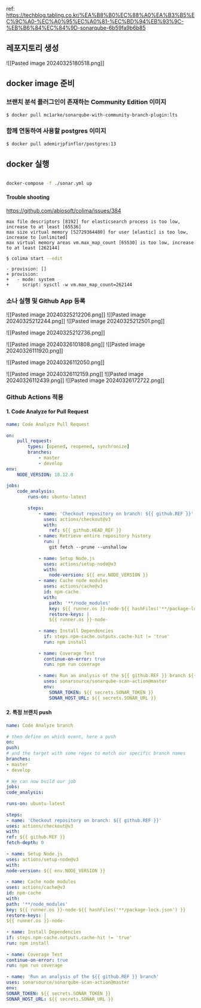 
ref: https://techblog.tabling.co.kr/%EA%B8%B0%EC%88%A0%EA%B3%B5%EC%9C%A0-%EC%A0%95%EC%A0%81-%EC%BD%94%EB%93%9C-%EB%B6%84%EC%84%9D-sonarqube-6b59fa9b6b85

## 레포지토리 생성

![[Pasted image 20240325180518.png]]

## docker image 준비

### 브랜치 분석 플러그인이 존재하는 Community Edition 이미지 


```
$ docker pull mc1arke/sonarqube-with-community-branch-plugin:lts
```

### 함께 연동하여 사용할 postgres 이미지


```sh
$ docker pull ademirjpfinflor/postgres:13
```


## docker 실행

```
```

```sh
docker-compose -f ./sonar.yml up
```

#### Trouble shooting

https://github.com/abiosoft/colima/issues/384

```log
max file descriptors [8192] for elasticsearch process is too low, increase to at least [65536]
max size virtual memory [52729364480] for user [elastic] is too low, increase to [unlimited]
max virtual memory areas vm.max_map_count [65530] is too low, increase to at least [262144]
```

```sh
$ colima start --edit
```

```
- provision: []
+ provision:
+   - mode: system
+     script: sysctl -w vm.max_map_count=262144
```

### 소나 실행 및 Github App 등록

![[Pasted image 20240325212206.png]]
![[Pasted image 20240325212244.png]]
![[Pasted image 20240325212501.png]]

![[Pasted image 20240325212736.png]]

![[Pasted image 20240326101808.png]]
![[Pasted image 20240326111920.png]]

![[Pasted image 20240326112050.png]]

![[Pasted image 20240326112159.png]]
![[Pasted image 20240326112439.png]]
![[Pasted image 20240326172722.png]]
### Github Actions 적용

#### 1. Code Analyze for Pull Request

```yml
name: Code Analyze Pull Request  
  
on:  
	pull_request:  
		types: [opened, reopened, synchronize]  
		branches:  
			- master  
			- develop  
env:  
	NODE_VERSION: 18.12.0  
  
jobs:  
	code_analysis:  
		runs-on: ubuntu-latest  
  
		steps:  
			- name: 'Checkout repository on branch: ${{ github.REF }}'  
			  uses: actions/checkout@v3  
			  with:  
				ref: ${{ github.HEAD_REF }}  
			- name: Retrieve entire repository history  
			  run: |  
				git fetch --prune --unshallow  
		  
			- name: Setup Node.js  
			  uses: actions/setup-node@v3  
			  with:  
				node-version: ${{ env.NODE_VERSION }}  
			- name: Cache node modules  
			  uses: actions/cache@v3  
			  id: npm-cache  
			  with:  
				path: '**/node_modules'  
				key: ${{ runner.os }}-node-${{ hashFiles('**/package-lock.json') }}  
				restore-keys: |  
				${{ runner.os }}-node-  
		  
			- name: Install Dependencies  
			  if: steps.npm-cache.outputs.cache-hit != 'true'  
			  run: npm install  
		  
			- name: Coverage Test  
			  continue-on-error: true  
			  run: npm run coverage  
		  
			- name: Run an analysis of the ${{ github.REF }} branch ${{ github.BASE_REF }} base  
			  uses: sonarsource/sonarqube-scan-action@master  
			  env:  
				SONAR_TOKEN: ${{ secrets.SONAR_TOKEN }}  
				SONAR_HOST_URL: ${{ secrets.SONAR_URL }}
```


#### 2. 특정 브랜치 push 



```yml
name: Code Analyze branch  
  
# then define on which event, here a push  
on:  
push:  
# and the target with some regex to match our specific branch names  
branches:  
- master  
- develop  
  
# We can now build our job  
jobs:  
code_analysis:  
  
runs-on: ubuntu-latest  
  
steps:  
- name: 'Checkout repository on branch: ${{ github.REF }}'  
uses: actions/checkout@v3  
with:  
ref: ${{ github.REF }}  
fetch-depth: 0  
  
- name: Setup Node.js  
uses: actions/setup-node@v3  
with:  
node-version: ${{ env.NODE_VERSION }}  
  
- name: Cache node modules  
uses: actions/cache@v3  
id: npm-cache  
with:  
path: '**/node_modules'  
key: ${{ runner.os }}-node-${{ hashFiles('**/package-lock.json') }}  
restore-keys: |  
${{ runner.os }}-node-  
  
- name: Install Dependencies  
if: steps.npm-cache.outputs.cache-hit != 'true'  
run: npm install  
  
- name: Coverage Test  
continue-on-error: true  
run: npm run coverage  
  
- name: 'Run an analysis of the ${{ github.REF }} branch'  
uses: sonarsource/sonarqube-scan-action@master  
env:  
SONAR_TOKEN: ${{ secrets.SONAR_TOKEN }}  
SONAR_HOST_URL: ${{ secrets.SONAR_URL }}
```
